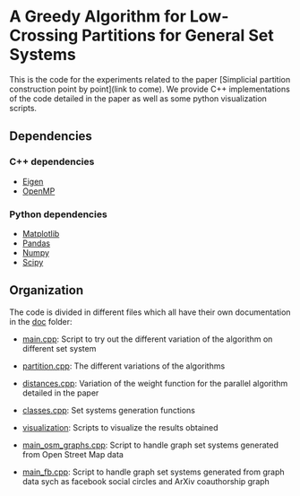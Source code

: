 # A Greedy Algorithm for Low-Crossing Partitions for General Set Systems

This is the code for the experiments related to the paper [Simplicial partition construction point by point](link to come). We provide C++ implementations of the code detailed in the paper as well as some python visualization scripts.

## Dependencies

### C++ dependencies

- [Eigen](https://eigen.tuxfamily.org/index.php?title=Main_Page)
- [OpenMP](https://www.openmp.org/)

### Python dependencies

- [Matplotlib](https://matplotlib.org/)
- [Pandas](https://pandas.pydata.org/)
- [Numpy](https://numpy.org/)
- [Scipy](https://scipy.org/)

## Organization

The code is divided in different files which all have their own documentation in the [doc](./doc) folder:

- [main.cpp](./doc/main.md): Script to try out the different variation of the algorithm on different set system
- [partition.cpp](./doc/partition.md): The different variations of the algorithms
- [distances.cpp](./doc/distance.md): Variation of the weight function for the parallel algorithm detailed in the paper
- [classes.cpp](./doc/classes.md): Set systems generation functions
- [visualization](./doc/visualization.md): Scripts to visualize the results obtained

- [main_osm_graphs.cpp](./doc/main_osm_graphs.md): Script to handle graph set systems generated from Open Street Map data
- [main_fb.cpp](./doc/main_fb.md): Script to handle graph set systems generated from graph data sych as facebook social circles and ArXiv coauthorship graph
